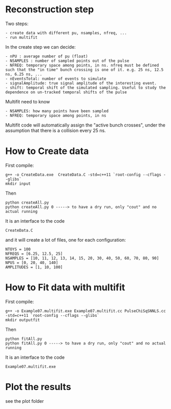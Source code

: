 Reconstruction step
====

Two steps:

    - create data with different pu, nsamples, nfreq, ...
    - run multifit

In the create step we can decide:

    - nPU : average number of pu (float)
    - NSAMPLES : number of sampled points out of the pulse
    - NFREQ: temporary space among points, in ns. nfreq must be defined such that the "in time" bunch crossing is one of it. e.g. 25 ns, 12.5 ns, 6.25 ns, ...
    - nEventsTotal: number of events to simulate
    - signalAmplitude: true signal amplitude of the interesting event.
    - shift: temporal shift of the simulated sampling. Useful to study the dependence on un-tracked temporal shifts of the pulse
    
Multifit need to know
    
    - NSAMPLES: how many points have been sampled
    - NFREQ: temporary space among points, in ns

Multifit code will automatically assign the "active bunch crosses", under the assumption that there is a collision every 25 ns.


How to Create data
====

First compile:

    g++ -o CreateData.exe  CreateData.C -std=c++11 `root-config --cflags --glibs`
    mkdir input
    
Then

    python createAll.py 
    python createAll.py 0 -----> to have a dry run, only "cout" and no actual running
    
It is an interface to the code

    CreateData.C
    
and it will create a lot of files, one for each configuration:
    
    NTOYS = 100
    NFREQS = [6.25, 12.5, 25]
    NSAMPLES = [10, 11, 12, 13, 14, 15, 20, 30, 40, 50, 60, 70, 80, 90]
    NPUS = [0, 20, 40, 140]
    AMPLITUDES = [1, 10, 100]



How to Fit data with multifit
====

First compile:

    g++ -o Example07.multifit.exe Example07.multifit.cc PulseChiSqSNNLS.cc -std=c++11 `root-config --cflags --glibs`
    mkdir outputfit
    
Then

    python fitAll.py
    python fitAll.py 0 -----> to have a dry run, only "cout" and no actual running
    
It is an interface to the code
    
    Example07.multifit.exe
    
    
Plot the results
====

see the plot folder

    
    
    
    
    
    
    
    
    
    
    